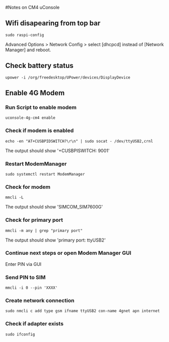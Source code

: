#Notes on CM4 uConsole

## Wifi disapearing from top bar

```
sudo raspi-config
```
Advanced Options > Network Config > select [dhcpcd] instead of [Network Manager] and reboot.

## Check battery status
```
upower -i /org/freedesktop/UPower/devices/DisplayDevice
```

## Enable 4G Modem

### Run Script to enable modem
```
uconsole-4g-cm4 enable
```
### Check if modem is enabled
```
echo -en "AT+CUSBPIDSWITCH?\r\n" | sudo socat - /dev/ttyUSB2,crnl
```
The output should show '+CUSBPISWITCH: 9001'

### Restart ModemManager
```
sudo systemctl restart ModemManager
```

### Check for modem
```
mmcli -L
```
The output should show 'SIMCOM_SIM7600G'

### Check for primary port
```
mmcli -m any | grep "primary port"
```
The output should show 'primary port: ttyUSB2'

### Continue next steps or open Modem Manager GUI
Enter PIN via GUI

### Send PIN to SIM
```
mmcli -i 0 --pin 'XXXX'
```

### Create network connection
```
sudo nmcli c add type gsm ifname ttyUSB2 con-name 4gnet apn internet
```

### Check if adapter exists
```
sudo ifconfig
```
